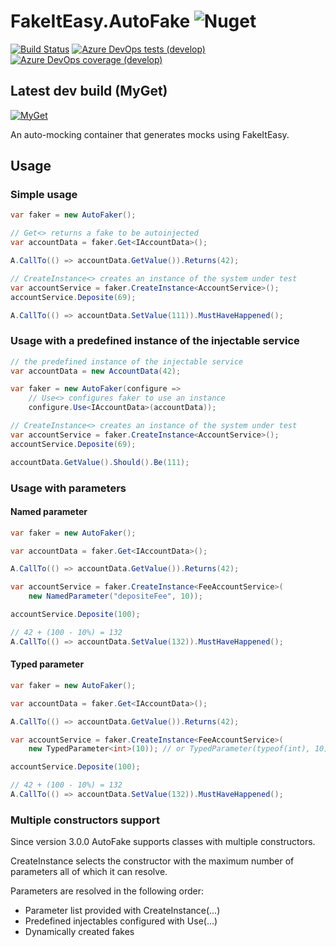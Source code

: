 # FakeItEasy.AutoFake ![Nuget](https://img.shields.io/nuget/v/FakeItEasy.AutoFake)

[![Build Status](https://dev.azure.com/FkThat/CI/_apis/build/status/AutoFake?branchName=develop)](https://dev.azure.com/FkThat/FakeItEasy.AutoFake/_build/latest?definitionId=40&branchName=develop)
[![Azure DevOps tests (develop)](https://img.shields.io/azure-devops/tests/FkThat/CI/40/develop)](https://dev.azure.com/FkThat/CI/_build/latest?definitionId=40&branchName=develop)
[![Azure DevOps coverage (develop)](https://img.shields.io/azure-devops/coverage/FkThat/CI/40/develop)](https://dev.azure.com/FkThat/CI/_build/latest?definitionId=40&branchName=develop)

## Latest dev build (MyGet)

[![MyGet](https://img.shields.io/myget/fkthat/vpre/FakeItEasy.AutoFake?label=FakeItEasy.AutoFake)](https://www.myget.org/feed/fkthat/package/nuget/FakeItEasy.AutoFake)

An auto-mocking container that generates mocks using FakeItEasy.

## Usage

### Simple usage

```csharp
var faker = new AutoFaker();

// Get<> returns a fake to be autoinjected
var accountData = faker.Get<IAccountData>();

A.CallTo(() => accountData.GetValue()).Returns(42);

// CreateInstance<> creates an instance of the system under test
var accountService = faker.CreateInstance<AccountService>();
accountService.Deposite(69);

A.CallTo(() => accountData.SetValue(111)).MustHaveHappened();
```

### Usage with a predefined instance of the injectable service

```csharp
// the predefined instance of the injectable service
var accountData = new AccountData(42);

var faker = new AutoFaker(configure =>
    // Use<> configures faker to use an instance
    configure.Use<IAccountData>(accountData));

// CreateInstance<> creates an instance of the system under test
var accountService = faker.CreateInstance<AccountService>();
accountService.Deposite(69);

accountData.GetValue().Should().Be(111);
```

### Usage with parameters

#### Named parameter

```csharp
var faker = new AutoFaker();

var accountData = faker.Get<IAccountData>();

A.CallTo(() => accountData.GetValue()).Returns(42);

var accountService = faker.CreateInstance<FeeAccountService>(
    new NamedParameter("depositeFee", 10));

accountService.Deposite(100);

// 42 + (100 - 10%) = 132
A.CallTo(() => accountData.SetValue(132)).MustHaveHappened();
```

#### Typed parameter

```csharp
var faker = new AutoFaker();

var accountData = faker.Get<IAccountData>();

A.CallTo(() => accountData.GetValue()).Returns(42);

var accountService = faker.CreateInstance<FeeAccountService>(
    new TypedParameter<int>(10)); // or TypedParameter(typeof(int), 10)

accountService.Deposite(100);

// 42 + (100 - 10%) = 132
A.CallTo(() => accountData.SetValue(132)).MustHaveHappened();
```

### Multiple constructors support

Since version 3.0.0 AutoFake supports classes with multiple constructors.

CreateInstance selects the constructor with the maximum number of parameters all of which it
can resolve.

Parameters are resolved in the following order:

* Parameter list provided with CreateInstance(...)
* Predefined injectables configured with Use(...)
* Dynamically created fakes

